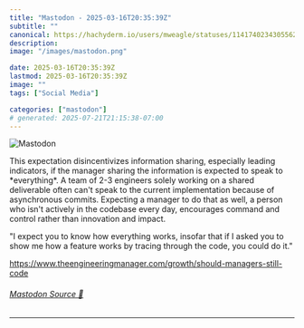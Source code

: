 ```yaml
---
title: "Mastodon - 2025-03-16T20:35:39Z"
subtitle: ""
canonical: https://hachyderm.io/users/mweagle/statuses/114174023430556213
description:
image: "/images/mastodon.png"

date: 2025-03-16T20:35:39Z
lastmod: 2025-03-16T20:35:39Z
image: ""
tags: ["Social Media"]

categories: ["mastodon"]
# generated: 2025-07-21T21:15:38-07:00
---
```

![Mastodon](/images/mastodon.png)

<p>This expectation disincentivizes information sharing, especially leading indicators, if the manager sharing the information is expected to speak to *everything*. A team of 2-3 engineers solely working on a shared deliverable often can&#39;t speak to the current implementation because of asynchronous commits. Expecting a manager to do that as well, a person who isn&#39;t actively in the codebase every day, encourages command and control rather than innovation and impact. </p><p>&quot;I expect you to know how everything works, insofar that if I asked you to show me how a feature works by tracing through the code, you could do it.&quot;</p><p><a href="https://www.theengineeringmanager.com/growth/should-managers-still-code" target="_blank" rel="nofollow noopener noreferrer" translate="no"><span class="invisible">https://www.</span><span class="ellipsis">theengineeringmanager.com/grow</span><span class="invisible">th/should-managers-still-code</span></a></p>


###### [Mastodon Source 🐘](https://hachyderm.io/@mweagle/114174023430556213)

___
